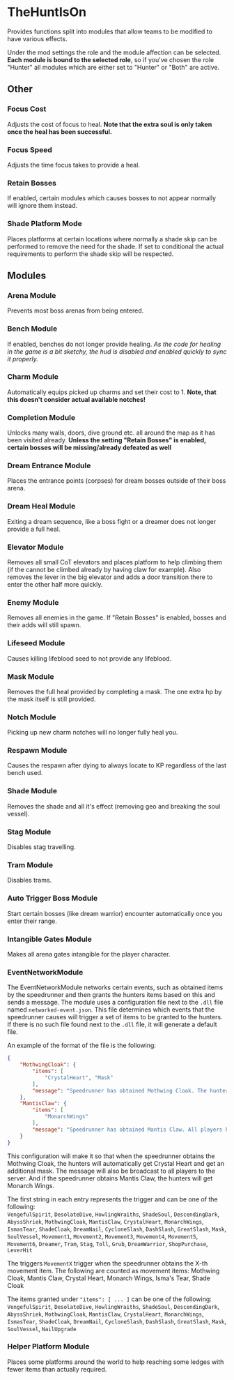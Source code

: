 # TheHuntIsOn

Provides functions split into modules that allow teams to be modified to have various effects.

Under the mod settings the role and the module affection can be selected. **Each module is bound to the selected role**, so if you've chosen the role "Hunter" all modules which are either set to "Hunter" or "Both" are active.

## Other

### Focus Cost
Adjusts the cost of focus to heal. **Note that the extra soul is only taken once the heal has been successful.**

### Focus Speed
Adjusts the time focus takes to provide a heal.

### Retain Bosses
If enabled, certain modules which causes bosses to not appear normally will ignore them instead.

### Shade Platform Mode
Places platforms at certain locations where normally a shade skip can be performed to remove the need for the shade. 
If set to conditional the actual requirements to perform the shade skip will be respected.

## Modules

### Arena Module
Prevents most boss arenas from being entered.

### Bench Module
If enabled, benches do not longer provide healing. *As the code for healing in the game is a bit sketchy, the hud is disabled and enabled quickly to sync it properly.*

### Charm Module
Automatically equips picked up charms and set their cost to 1. **Note, that this doesn't consider actual available notches!**

### Completion Module
Unlocks many walls, doors, dive ground etc. all around the map as it has been visited already. **Unless the setting "Retain Bosses" is enabled, certain bosses will be missing/already defeated as well**

### Dream Entrance Module
Places the entrance points (corpses) for dream bosses outside of their boss arena.

### Dream Heal Module
Exiting a dream sequence, like a boss fight or a dreamer does not longer provide a full heal.

### Elevator Module
Removes all small CoT elevators and places platform to help climbing them (if the cannot be climbed already by having claw for example). Also removes the lever in the big elevator and adds a door transition there to enter the other half more quickly.

### Enemy Module
Removes all enemies in the game. If "Retain Bosses" is enabled, bosses and their adds will still spawn.

### Lifeseed Module
Causes killing lifeblood seed to not provide any lifeblood.

### Mask Module
Removes the full heal provided by completing a mask. The one extra hp by the mask itself is still provided.

### Notch Module
Picking up new charm notches will no longer fully heal you.

### Respawn Module
Causes the respawn after dying to always locate to KP regardless of the last bench used.

### Shade Module
Removes the shade and all it's effect (removing geo and breaking the soul vessel).

### Stag Module
Disables stag travelling.

### Tram Module
Disables trams.

### Auto Trigger Boss Module
Start certain bosses (like dream warrior) encounter automatically once you enter their range.

### Intangible Gates Module
Makes all arena gates intangible for the player character.

### EventNetworkModule
The EventNetworkModule networks certain events, such as obtained items by the speedrunner and then grants the hunters
items based on this and sends a message.
The module uses a configuration file next to the `.dll` file named `networked-event.json`.
This file determines which events that the speedrunner causes will trigger a set of items to be granted to the hunters.
If there is no such file found next to the `.dll` file, it will generate a default file.

An example of the format of the file is the following:
```json
{
    "MothwingCloak": {
        "items": [
            "CrystalHeart", "Mask"
        ],
        "message": "Speedrunner has obtained Mothwing Cloak. The hunters have now access to Crystal Heart and gained an additional mask."
    },
    "MantisClaw": {
        "items": [
            "MonarchWings"
        ],
        "message": "Speedrunner has obtained Mantis Claw. All players have now access to Monarch Wings."
    }
}
```
This configuration will make it so that when the speedrunner obtains the Mothwing Cloak, the hunters will 
automatically get Crystal Heart and get an additional mask. The message will also be broadcast to all players to
the server. And if the speedrunner obtains Mantis Claw, the hunters will get Monarch Wings.

The first string in each entry represents the trigger and can be one of the following:  
`VengefulSpirit`, `DesolateDive`, `HowlingWraiths`, `ShadeSoul`, `DescendingDark`, `AbyssShriek`, `MothwingCloak`,
`MantisClaw`, `CrystalHeart`, `MonarchWings`, `IsmasTear`, `ShadeCloak`, `DreamNail`, `CycloneSlash`, `DashSlash`,
`GreatSlash`, `Mask`, `SoulVessel`, `Movement1`, `Movement2`, `Movement3`, `Movement4`, `Movement5`, `Movement6`,
`Dreamer`, `Tram`, `Stag`, `Toll`, `Grub`, `DreamWarrior`, `ShopPurchase`, `LeverHit`

The triggers `MovementX` trigger when the speedrunner obtains the X-th movement item. The following are counted as
movement items:
Mothwing Cloak, Mantis Claw, Crystal Heart, Monarch Wings, Isma's Tear, Shade Cloak

The items granted under `"items": [ ... ]` can be one of the following:  
`VengefulSpirit`, `DesolateDive`, `HowlingWraiths`, `ShadeSoul`, `DescendingDark`, `AbyssShriek`, `MothwingCloak`,
`MantisClaw`, `CrystalHeart`, `MonarchWings`, `IsmasTear`, `ShadeCloak`, `DreamNail`, `CycloneSlash`, `DashSlash`,
`GreatSlash`, `Mask`, `SoulVessel`, `NailUpgrade`

### Helper Platform Module
Places some platforms around the world to help reaching some ledges with fewer items than actually required.
